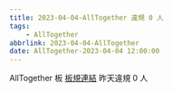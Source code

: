 ```yaml
---
title: 2023-04-04-AllTogether 違規 0 人
tags:
    - AllTogether
abbrlink: 2023-04-04-AllTogether
date: AllTogether-2023-04-04 12:00:00
---
```

AllTogether 板 [板規連結](https://www.ptt.cc/bbs/AllTogether/M.1643211430.A.5FB.html)
昨天違規 0 人
